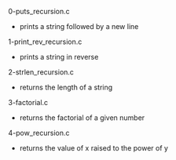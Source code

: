0-puts_recursion.c
* prints a string followed by a new line

1-print_rev_recursion.c
* prints a string in reverse

2-strlen_recursion.c
* returns the length of a string

3-factorial.c
* returns the factorial of a given number

4-pow_recursion.c
*  returns the value of x raised to the power of y


